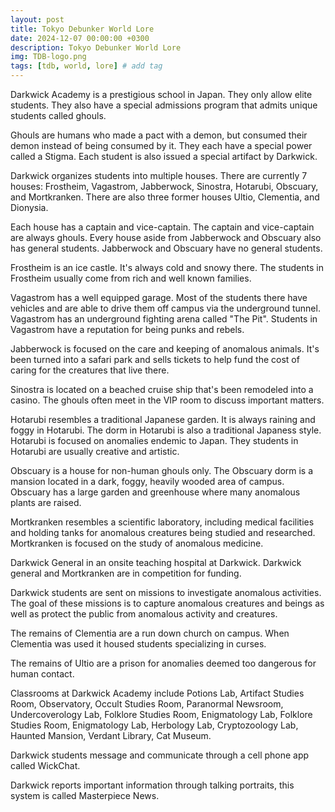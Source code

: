 ```yaml
---
layout: post
title: Tokyo Debunker World Lore
date: 2024-12-07 00:00:00 +0300
description: Tokyo Debunker World Lore
img: TDB-logo.png
tags: [tdb, world, lore] # add tag
---
```


Darkwick Academy is a prestigious school in Japan. They only allow elite students. They also have a special admissions program that admits unique students called ghouls.

Ghouls are humans who made a pact with a demon, but consumed their demon instead of being consumed by it. They each have a special power called a Stigma. Each student is also issued a special artifact by Darkwick.

Darkwick organizes students into multiple houses. There are currently 7 houses: Frostheim, Vagastrom, Jabberwock, Sinostra, Hotarubi, Obscuary, and Mortkranken. There are also three former houses Ultio, Clementia, and Dionysia.

Each house has a captain and vice-captain. The captain and vice-captain are always ghouls. Every house aside from Jabberwock and Obscuary also has general students. Jabberwock and Obscuary have no general students. 

Frostheim is an ice castle. It's always cold and snowy there. The students in Frostheim usually come from rich and well known families.

Vagastrom has a well equipped garage. Most of the students there have vehicles and are able to drive them off campus via the underground tunnel. Vagastrom has an underground fighting arena called "The Pit". Students in Vagastrom have a reputation for being punks and rebels.

Jabberwock is focused on the care and keeping of anomalous animals. It's been turned into a safari park and sells tickets to help fund the cost of caring for the creatures that live there.

Sinostra is located on a beached cruise ship that's been remodeled into a casino. The ghouls often meet in the VIP room to discuss important matters.

Hotarubi resembles a traditional Japanese garden. It is always raining and foggy in Hotarubi. The dorm in Hotarubi is also a traditional Japaness style. Hotarubi is focused on anomalies endemic to Japan. They students in Hotarubi are usually creative and artistic.

Obscuary is a house for non-human ghouls only. The Obscuary dorm is a mansion located in a dark, foggy, heavily wooded area of campus. Obscuary has a large garden and greenhouse where many anomalous plants are raised.

Mortkranken resembles a scientific laboratory, including medical facilities and holding tanks for anomalous creatures being studied and researched. Mortkranken is focused on the study of anomalous medicine.

Darkwick General in an onsite teaching hospital at Darkwick. Darkwick general and Mortkranken are in competition for funding.

Darkwick students are sent on missions to investigate anomalous activities. The goal of these missions is to capture anomalous creatures and beings as well as protect the public from anomalous activity and creatures.

The remains of Clementia are a run down church on campus. When Clementia was used it housed students specializing in curses.

The remains of Ultio are a prison for anomalies deemed too dangerous for human contact.

Classrooms at Darkwick Academy include Potions Lab, Artifact Studies Room, Observatory, Occult Studies Room, Paranormal Newsroom, Undercoverology Lab, Folklore Studies Room, Enigmatology Lab, Folklore Studies Room, Enigmatology Lab, Herbology Lab, Cryptozoology Lab, Haunted Mansion, Verdant Library, Cat Museum.

Darkwick students message and communicate through a cell phone app called WickChat.

Darkwick reports important information through talking portraits, this system is called Masterpiece News.
